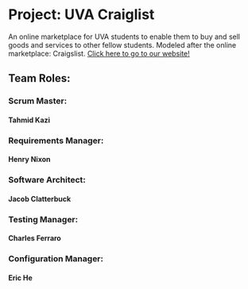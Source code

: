# Project: UVA Craiglist

An online marketplace for UVA students to enable them to buy and sell goods and services to other fellow students. Modeled after the online marketplace: Craigslist.
[Click here to go to our website!](https://renamelater-craigslist.herokuapp.com/)

## Team Roles:

### Scrum Master: 
#### Tahmid Kazi
### Requirements Manager: 
#### Henry Nixon
### Software Architect: 
#### Jacob Clatterbuck
### Testing Manager: 
#### Charles Ferraro
### Configuration Manager: 
#### Eric He
